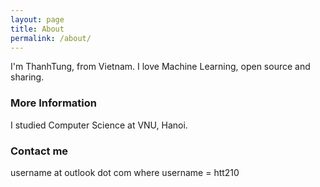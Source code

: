 ```yaml
---
layout: page
title: About
permalink: /about/
---
```


I'm ThanhTung, from Vietnam. I love Machine Learning, open source and sharing.

### More Information

I studied Computer Science at VNU, Hanoi. 

### Contact me

username at outlook dot com where username = htt210